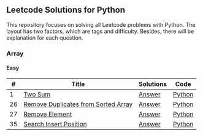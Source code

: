 ## Leetcode Solutions for Python

This repository focuses on solving all Leetcode problems with Python. The layout has two factors, which are tags and
difficulty. Besides, there will be explanation for each question.

### Array

#### Easy

| #  | Title                                     | Solutions      | Code           |
|----|-------------------------------------------|----------------|----------------|
| 1  | [Two Sum][1]                              | [Answer][1_a]  | [Python][1_c]  |
| 26 | [Remove Duplicates from Sorted Array][26] | [Answer][26_a] | [Python][26_c] |
| 27 | [Remove Element][27]                      | [Answer][27_a] | [Python][27_c] |
| 35 | [Search Insert Position][35]              | [Answer][35_a] | [Python][35_c] |

[1]: https://leetcode.com/problems/two-sum/
[1_a]: Array_Easy/Two_Sum
[1_c]: Array_Easy/Two_Sum/Two_Sum.py
[26]: http://leetcode.com/problems/remove-duplicates-from-sorted-array/
[26_a]: Array_Easy/Remove_Duplicates_from_Sorted_Array
[26_c]: Array_Easy/Remove_Duplicates_from_Sorted_Array/Remove_Duplicates_from_Sorted_Array.py
[27]: https://leetcode.com/problems/remove-element/
[27_a]: Array_Easy/Remove_Element
[27_c]: Array_Easy/Remove_Element/Remove_Element.py
[35]: https://leetcode.com/problems/search-insert-position/
[35_a]: Array_Easy/Search_Insert_Position
[35_c]: Array_Easy/Positionch_Insert_Position/Search_Insert_Position.py
